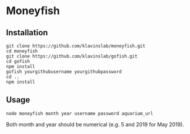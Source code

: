# Moneyfish

## Installation

    git clone https://github.com/klavinslab/moneyfish.git
    cd moneyfish
    git clone https://github.com/klavinslab/gofish.git
    cd gofish
    npm install
    gofish yourgithubusername yourgithubpassword
    cd ..
    npm install

## Usage

    node moneyfish month year username password aquarium_url

Both month and year should be numerical (e.g. 5 and 2019 for May 2019). 
